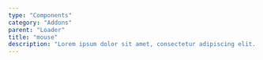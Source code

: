 ```yaml
---
type: "Components"
category: "Addons"
parent: "Loader"
title: "mouse"
description: "Lorem ipsum dolor sit amet, consectetur adipiscing elit. Nunc tempus laoreet leo sit amet iaculis."
---
```


<demo>
  <demovanilla src="vanilla/addons/loader/mouse-spinner">
  </demovanilla>
</demo>

<demo>
  <demovanilla src="vanilla/addons/loader/mouse-filler">
  </demovanilla>
</demo>
